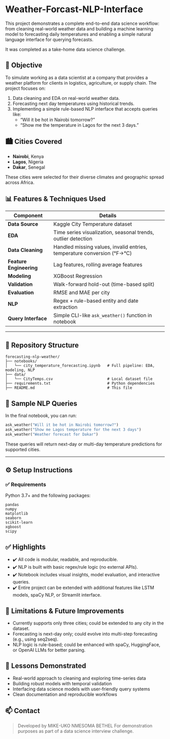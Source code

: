 # Weather-Forcast-NLP-Interface
This project demonstrates a complete end-to-end data science workflow: from cleaning real-world weather data and building a machine learning model to forecasting daily temperatures and enabling a simple natural language interface for querying forecasts.

It was completed as a take-home data science challenge.



## 📌 Objective

To simulate working as a data scientist at a company that provides a weather platform for clients in logistics, agriculture, or supply chain. The project focuses on:

1. Data cleaning and EDA on real-world weather data.
2. Forecasting next day temperatures using historical trends.
3. Implementing a simple rule-based NLP interface that accepts queries like:
   - “Will it be hot in Nairobi tomorrow?”
   - “Show me the temperature in Lagos for the next 3 days.”



## 🏙️ Cities Covered

- **Nairobi**, Kenya  
- **Lagos**, Nigeria  
- **Dakar**, Senegal  

These cities were selected for their diverse climates and geographic spread across Africa.



## 📊 Features & Techniques Used

| Component            | Details                                                                 |
|----------------------|--------------------------------------------------------------------------|
| **Data Source**       | Kaggle City Temperature dataset                                          |
| **EDA**               | Time series visualization, seasonal trends, outlier detection            |
| **Data Cleaning**     | Handled missing values, invalid entries, temperature conversion (°F→°C) |
| **Feature Engineering**| Lag features, rolling average features                                  |
| **Modeling**          | XGBoost Regression                                                       |
| **Validation**        | Walk-forward hold-out (time-based split)                                |
| **Evaluation**        | RMSE and MAE per city                                                    |
| **NLP**               | Regex + rule-based entity and date extraction                            |
| **Query Interface**   | Simple CLI-like `ask_weather()` function in notebook                     |

---

## 📂 Repository Structure

```
forecasting-nlp-weather/
├── notebooks/
│   └── city_temperature_forecasting.ipynb   # Full pipeline: EDA, modeling, NLP
├── data/
│   └── CityTemps.csv                        # Local dataset file 
├── requirements.txt                         # Python dependencies
├── README.md                                # This file
```



## 🧪 Sample NLP Queries

In the final notebook, you can run:

```python
ask_weather("Will it be hot in Nairobi tomorrow?")
ask_weather("Show me Lagos temperature for the next 3 days")
ask_weather("Weather forecast for Dakar")
```

These queries will return next-day or multi-day temperature predictions for supported cities.

---

## ⚙️ Setup Instructions

### ✅ Requirements

Python 3.7+ and the following packages:

```
pandas
numpy
matplotlib
seaborn
scikit-learn
xgboost
scipy
```




## ✅ Highlights

- ✔️ All code is modular, readable, and reproducible.
- ✔️ NLP is built with basic regex/rule logic (no external APIs).
- ✔️ Notebook includes visual insights, model evaluation, and interactive queries.
- ✔️ Entire project can be extended with additional features like LSTM models, spaCy NLP, or Streamlit interface.



## 📌 Limitations & Future Improvements

- Currently supports only three cities; could be extended to any city in the dataset.
- Forecasting is next-day only; could evolve into multi-step forecasting (e.g., using seq2seq).
- NLP logic is rule-based; could be enhanced with spaCy, HuggingFace, or OpenAI LLMs for better parsing.



## 🧠 Lessons Demonstrated

- Real-world approach to cleaning and exploring time-series data
- Building robust models with temporal validation
- Interfacing data science models with user-friendly query systems
- Clean documentation and reproducible workflows


## 📫 Contact

> Developed by MIKE-UKO NMESOMA BETHEL 
> For demonstration purposes as part of a data science interview challenge.
